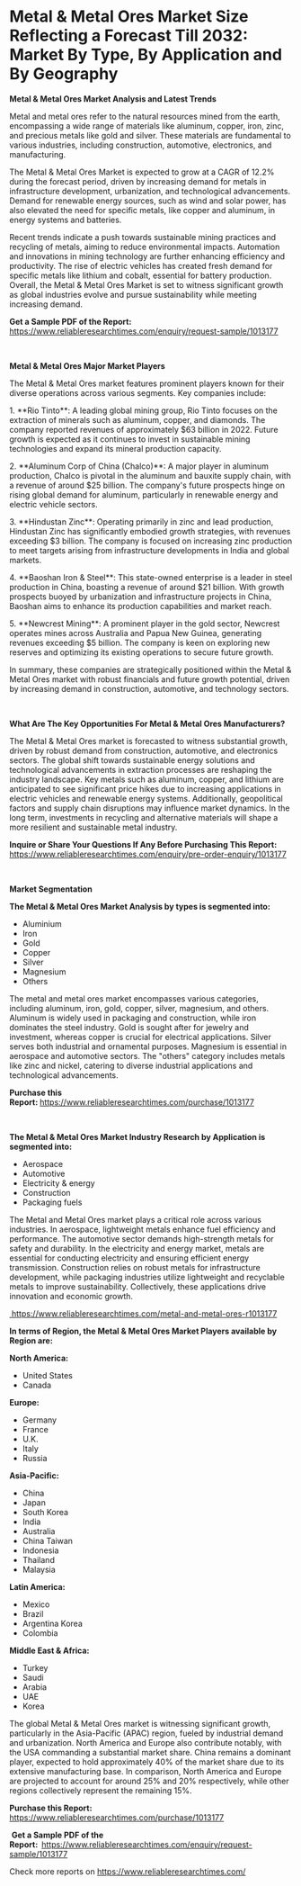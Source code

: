 <p><h1>Metal & Metal Ores Market Size Reflecting a Forecast Till 2032: Market By Type, By Application and By Geography</h1></p><p><strong>Metal & Metal Ores Market Analysis and Latest Trends</strong></p>
<p><p>Metal and metal ores refer to the natural resources mined from the earth, encompassing a wide range of materials like aluminum, copper, iron, zinc, and precious metals like gold and silver. These materials are fundamental to various industries, including construction, automotive, electronics, and manufacturing. </p><p>The Metal & Metal Ores Market is expected to grow at a CAGR of 12.2% during the forecast period, driven by increasing demand for metals in infrastructure development, urbanization, and technological advancements. Demand for renewable energy sources, such as wind and solar power, has also elevated the need for specific metals, like copper and aluminum, in energy systems and batteries.</p><p>Recent trends indicate a push towards sustainable mining practices and recycling of metals, aiming to reduce environmental impacts. Automation and innovations in mining technology are further enhancing efficiency and productivity. The rise of electric vehicles has created fresh demand for specific metals like lithium and cobalt, essential for battery production. Overall, the Metal & Metal Ores Market is set to witness significant growth as global industries evolve and pursue sustainability while meeting increasing demand.</p></p>
<p><strong>Get a Sample PDF of the Report:&nbsp;</strong> <a href="https://www.reliableresearchtimes.com/enquiry/request-sample/1013177?utm_campaign=2627&utm_medium=2&utm_source=Github&utm_content=ia&utm_term=08032025&utm_id=metal-metal-ores">https://www.reliableresearchtimes.com/enquiry/request-sample/1013177</a></p>
<p>&nbsp;</p>
<p><strong>Metal & Metal Ores Major Market Players</strong></p>
<p><p>The Metal & Metal Ores market features prominent players known for their diverse operations across various segments. Key companies include:</p><p>1. **Rio Tinto**: A leading global mining group, Rio Tinto focuses on the extraction of minerals such as aluminum, copper, and diamonds. The company reported revenues of approximately $63 billion in 2022. Future growth is expected as it continues to invest in sustainable mining technologies and expand its mineral production capacity.</p><p>2. **Aluminum Corp of China (Chalco)**: A major player in aluminum production, Chalco is pivotal in the aluminum and bauxite supply chain, with a revenue of around $25 billion. The company's future prospects hinge on rising global demand for aluminum, particularly in renewable energy and electric vehicle sectors.</p><p>3. **Hindustan Zinc**: Operating primarily in zinc and lead production, Hindustan Zinc has significantly embodied growth strategies, with revenues exceeding $3 billion. The company is focused on increasing zinc production to meet targets arising from infrastructure developments in India and global markets.</p><p>4. **Baoshan Iron & Steel**: This state-owned enterprise is a leader in steel production in China, boasting a revenue of around $21 billion. With growth prospects buoyed by urbanization and infrastructure projects in China, Baoshan aims to enhance its production capabilities and market reach.</p><p>5. **Newcrest Mining**: A prominent player in the gold sector, Newcrest operates mines across Australia and Papua New Guinea, generating revenues exceeding $5 billion. The company is keen on exploring new reserves and optimizing its existing operations to secure future growth.</p><p>In summary, these companies are strategically positioned within the Metal & Metal Ores market with robust financials and future growth potential, driven by increasing demand in construction, automotive, and technology sectors.</p></p>
<p>&nbsp;</p>
<p><strong>What Are The Key Opportunities For Metal & Metal Ores Manufacturers?</strong></p>
<p><p>The Metal & Metal Ores market is forecasted to witness substantial growth, driven by robust demand from construction, automotive, and electronics sectors. The global shift towards sustainable energy solutions and technological advancements in extraction processes are reshaping the industry landscape. Key metals such as aluminum, copper, and lithium are anticipated to see significant price hikes due to increasing applications in electric vehicles and renewable energy systems. Additionally, geopolitical factors and supply chain disruptions may influence market dynamics. In the long term, investments in recycling and alternative materials will shape a more resilient and sustainable metal industry.</p></p>
<p><strong>Inquire or Share Your Questions If Any Before Purchasing This Report:</strong> <a href="https://www.reliableresearchtimes.com/enquiry/pre-order-enquiry/1013177?utm_campaign=2627&utm_medium=2&utm_source=Github&utm_content=ia&utm_term=08032025&utm_id=metal-metal-ores">https://www.reliableresearchtimes.com/enquiry/pre-order-enquiry/1013177</a></p>
<p>&nbsp;</p>
<p><strong>Market Segmentation</strong></p>
<p><strong>The Metal & Metal Ores Market Analysis by types is segmented into:</strong></p>
<p><ul><li>Aluminium</li><li>Iron</li><li>Gold</li><li>Copper</li><li>Silver</li><li>Magnesium</li><li>Others</li></ul></p>
<p><p>The metal and metal ores market encompasses various categories, including aluminum, iron, gold, copper, silver, magnesium, and others. Aluminum is widely used in packaging and construction, while iron dominates the steel industry. Gold is sought after for jewelry and investment, whereas copper is crucial for electrical applications. Silver serves both industrial and ornamental purposes. Magnesium is essential in aerospace and automotive sectors. The "others" category includes metals like zinc and nickel, catering to diverse industrial applications and technological advancements.</p></p>
<p><strong>Purchase this Report:&nbsp;</strong><a href="https://www.reliableresearchtimes.com/purchase/1013177?utm_campaign=2627&utm_medium=2&utm_source=Github&utm_content=ia&utm_term=08032025&utm_id=metal-metal-ores">https://www.reliableresearchtimes.com/purchase/1013177</a></p>
<p>&nbsp;</p>
<p><strong>The Metal & Metal Ores Market Industry Research by Application is segmented into:</strong></p>
<p><ul><li>Aerospace</li><li>Automotive</li><li>Electricity & energy</li><li>Construction</li><li>Packaging fuels</li></ul></p>
<p><p>The Metal and Metal Ores market plays a critical role across various industries. In aerospace, lightweight metals enhance fuel efficiency and performance. The automotive sector demands high-strength metals for safety and durability. In the electricity and energy market, metals are essential for conducting electricity and ensuring efficient energy transmission. Construction relies on robust metals for infrastructure development, while packaging industries utilize lightweight and recyclable metals to improve sustainability. Collectively, these applications drive innovation and economic growth.</p></p>
<p><a href="https://www.reliableresearchtimes.com/metal-and-metal-ores-r1013177?utm_campaign=2627&utm_medium=2&utm_source=Github&utm_content=ia&utm_term=08032025&utm_id=metal-metal-ores">&nbsp;https://www.reliableresearchtimes.com/metal-and-metal-ores-r1013177</a></p>
<p><strong>In terms of Region, the Metal & Metal Ores Market Players available by Region are:</strong></p>
<p>
    <p> <strong> North America: </strong>
        <ul>
            <li>United States</li>
            <li>Canada</li>
        </ul>
        </p> 
    <p> <strong> Europe: </strong>
        <ul>
            <li>Germany</li>
            <li>France</li>
            <li>U.K.</li>
            <li>Italy</li>
            <li>Russia</li>
        </ul>
        </p> 
    <p> <strong> Asia-Pacific: </strong>
        <ul>
            <li>China</li>
            <li>Japan</li>
            <li>South Korea</li>
            <li>India</li>
            <li>Australia</li>
            <li>China Taiwan</li>
            <li>Indonesia</li>
            <li>Thailand</li>
            <li>Malaysia</li>
        </ul>
        </p> 
    <p> <strong> Latin America: </strong>
        <ul>
            <li>Mexico</li>
            <li>Brazil</li>
            <li>Argentina Korea</li>
            <li>Colombia</li>
        </ul>
        </p> 
    <p> <strong> Middle East & Africa: </strong>
        <ul>
            <li>Turkey</li>
            <li>Saudi</li>
            <li>Arabia</li>
            <li>UAE</li>
            <li>Korea</li>
        </ul>
    </p>
    </p>
<p><p>The global Metal & Metal Ores market is witnessing significant growth, particularly in the Asia-Pacific (APAC) region, fueled by industrial demand and urbanization. North America and Europe also contribute notably, with the USA commanding a substantial market share. China remains a dominant player, expected to hold approximately 40% of the market share due to its extensive manufacturing base. In comparison, North America and Europe are projected to account for around 25% and 20% respectively, while other regions collectively represent the remaining 15%.</p></p>
<p><strong>Purchase this Report: </strong><a href="https://www.reliableresearchtimes.com/purchase/1013177?utm_campaign=2627&utm_medium=2&utm_source=Github&utm_content=ia&utm_term=08032025&utm_id=metal-metal-ores">https://www.reliableresearchtimes.com/purchase/1013177</a></p>
<p>&nbsp;<strong>Get a Sample PDF of the Report:&nbsp;&nbsp;</strong><a href="https://www.reliableresearchtimes.com/enquiry/request-sample/1013177?utm_campaign=2627&utm_medium=2&utm_source=Github&utm_content=ia&utm_term=08032025&utm_id=metal-metal-ores">https://www.reliableresearchtimes.com/enquiry/request-sample/1013177</a></p>
<p><strong></strong></p>
<p>Check more reports on <a href="https://www.reliableresearchtimes.com/?utm_campaign=2627&utm_medium=2&utm_source=Github&utm_content=ia&utm_term=08032025&utm_id=metal-metal-ores">https://www.reliableresearchtimes.com/</a></p>